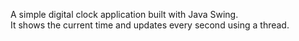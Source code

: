 A simple digital clock application built with Java Swing.  
It shows the current time and updates every second using a thread.